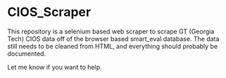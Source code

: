 # CIOS_Scraper
This repository is a selenium based web scraper to scrape GT (Georgia Tech) CIOS data off of the browser based smart_eval database. The data still needs to be cleaned from HTML, and everything should probably be documented.

Let me know if you want to help.
